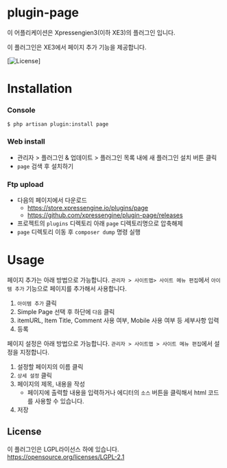 # plugin-page
이 어플리케이션은 Xpressengien3(이하 XE3)의 플러그인 입니다.

이 플러그인은 XE3에서 페이지 추가 기능을 제공합니다.

[![License](http://img.shields.io/badge/license-GNU%20LGPL-brightgreen.svg)]

# Installation
### Console
```
$ php artisan plugin:install page
```

### Web install
- 관리자 > 플러그인 & 업데이트 > 플러그인 목록 내에 새 플러그인 설치 버튼 클릭
- `page` 검색 후 설치하기

### Ftp upload
- 다음의 페이지에서 다운로드
    * https://store.xpressengine.io/plugins/page
    * https://github.com/xpressengine/plugin-page/releases
- 프로젝트의 `plugins` 디렉토리 아래 `page` 디렉토리명으로 압축해제
- `page` 디렉토리 이동 후 `composer dump` 명령 실행

# Usage
페이지 추가는 아래 방법으로 가능합니다.
`관리자 > 사이트맵> 사이트 메뉴 편집`에서 `아이템 추가` 기능으로 페이지를 추가해서 사용합니다.
1. `아이템 추가` 클릭
2. Simple Page 선택 후 하단에 `다음` 클릭
3. itemURL, Item Title, Comment 사용 여부, Mobile 사용 여부 등 세부사항 입력
4. 등록

페이지 설정은 아래 방법으로 가능합니다.
`관리자 > 사이트맵 > 사이트 메뉴 편집`에서 설정을 지정합니다.
1. 설정할 페이지의 이름 클릭
2. `상세 설정` 클릭
3. 페이지의 제목, 내용을 작성
    - 페이지에 출력할 내용을 입력하거나 에디터의 `소스` 버튼을 클릭해서 html 코드를 사용할 수 있습니다.
4. 저장  

## License
이 플러그인은 LGPL라이선스 하에 있습니다. <https://opensource.org/licenses/LGPL-2.1>
